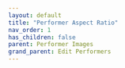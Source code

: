 ```yaml
---
layout: default
title: "Performer Aspect Ratio"
nav_order: 1
has_children: false
parent: Performer Images
grand_parent: Edit Performers
---
```

